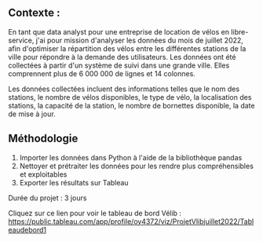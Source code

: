 ## Contexte : 

En tant que data analyst pour une entreprise de location de vélos en libre-service, j'ai pour mission d'analyser les données du mois de juillet 2022, afin d'optimiser la répartition des vélos entre les différentes stations de la ville pour répondre à la demande des utilisateurs.
Les données ont été collectées à partir d'un système de suivi dans une grande ville. Elles comprennent plus de 6 000 000 de lignes et 14 colonnes.

Les données collectées incluent des informations telles que le nom des stations, le nombre de vélos disponibles, le type de vélo, la localisation des stations, la capacité de la station, le nombre de bornettes disponible, la date de mise à jour.

## Méthodologie

1) Importer les données dans Python à l'aide de la bibliothèque pandas
2) Nettoyer et prétraiter les données pour les rendre plus compréhensibles et exploitables
3) Exporter les résultats sur Tableau

Durée du projet : 3 jours

Cliquez sur ce lien pour voir le tableau de bord Vélib : https://public.tableau.com/app/profile/oy4372/viz/ProjetVlibjuillet2022/Tableaudebord1
